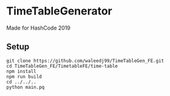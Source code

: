 # TimeTableGenerator
Made for HashCode 2019

## Setup
    git clone https://github.com/waleedj99/TimeTableGen_FE.git
    cd TimeTableGen_FE/TimetableFE/time-table
    npm install
    npm run build
    cd ../../..
    python main.pq
    
